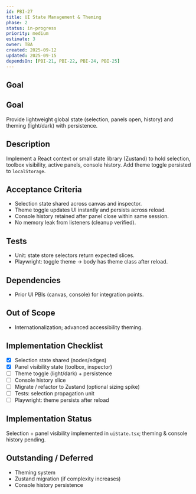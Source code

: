 ```yaml
---
id: PBI-27
title: UI State Management & Theming
phase: 2
status: in-progress
priority: medium
estimate: 3
owner: TBA
created: 2025-09-12
updated: 2025-09-15
dependsOn: [PBI-21, PBI-22, PBI-24, PBI-25]
---
```


## Goal

Goal
----
Provide lightweight global state (selection, panels open, history) and theming (light/dark) with persistence.

Description
-----------
Implement a React context or small state library (Zustand) to hold selection, toolbox visibility, active panels, console history. Add theme toggle persisted to `localStorage`.

Acceptance Criteria
-------------------
- Selection state shared across canvas and inspector.
- Theme toggle updates UI instantly and persists across reload.
- Console history retained after panel close within same session.
- No memory leak from listeners (cleanup verified).

Tests
-----
- Unit: state store selectors return expected slices.
- Playwright: toggle theme → body has theme class after reload.

Dependencies
------------
- Prior UI PBIs (canvas, console) for integration points.

Out of Scope
------------
- Internationalization; advanced accessibility theming.

## Implementation Checklist
- [x] Selection state shared (nodes/edges)
- [x] Panel visibility state (toolbox, inspector)
- [ ] Theme toggle (light/dark) + persistence
- [ ] Console history slice
- [ ] Migrate / refactor to Zustand (optional sizing spike)
- [ ] Tests: selection propagation unit
- [ ] Playwright: theme persists after reload

## Implementation Status
Selection + panel visibility implemented in `uiState.tsx`; theming & console history pending.

## Outstanding / Deferred
- Theming system
- Zustand migration (if complexity increases)
- Console history persistence
